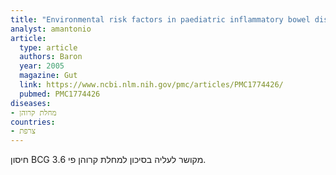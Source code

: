 ```yaml
---
title: "Environmental risk factors in paediatric inflammatory bowel diseases: a population based case control study"
analyst: amantonio
article:
  type: article
  authors: Baron
  year: 2005
  magazine: Gut
  link: https://www.ncbi.nlm.nih.gov/pmc/articles/PMC1774426/
  pubmed: PMC1774426
diseases:
- מחלת קרוהן
countries:
- צרפת
---
```


חיסון BCG מקושר לעליה בסיכון למחלת קרוהן פי 3.6.
